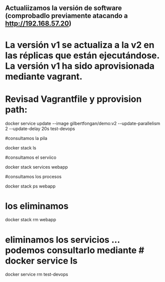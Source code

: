 ## Actualiizamos la versión de software (comprobadlo previamente atacando a http://192.168.57.20) 
# La versión v1 se actualiza a la v2 en las réplicas que están ejecutándose. La versión v1 ha sido aprovisionada mediante vagrant.
# Revisad Vagrantfile y pprovision path: <nombrefichero> 

docker service update --image gilbertfongan/demo:v2 --update-parallelism 2 --update-delay 20s test-devops

#consultamos la pila

docker stack ls

#consultamos el serviico

docker stack services webapp

#consultamos los procesos

docker stack ps webapp


# los eliminamos

docker stack rm webapp

# eliminamos los servicios ... podemos consultarlo mediante # docker service ls

docker service rm test-devops





